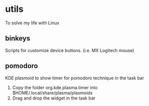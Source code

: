 # utils
To solve my life with Linux

## binkeys
Scripts for customize device buttons. (i.e. MX Logitech mouse)

## pomodoro
KDE plasmoid to show timer for pomodoro technique in the task bar
1. Copy the folder org.kde.plasma.timer into $HOME/.local/share/plasma/plasmoids
1. Drag and drop the widget in the task bar
